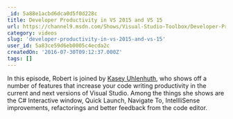 ```yaml
---
_id: 5a88e1acbd6dca0d5f0d228c
title: Developer Productivity in VS 2015 and VS 15
url: https://channel9.msdn.com/Shows/Visual-Studio-Toolbox/Developer-Productivity-in-VS-2015-and-VS-15
category: videos
slug: 'developer-productivity-in-vs-2015-and-vs-15'
user_id: 5a83ce59d6eb0005c4ecda2c
createdOn: '2016-07-30T09:12:37.000Z'
tags: []
---
```


In this episode, Robert is joined by <a href="https://twitter.com/kuhlenhuth">Kasey Uhlenhuth</a>, who shows off a number of features that increase your code writing productivity in the current and next versions of Visual Studio. Among the things she shows are the C# Interactive window, Quick Launch, Navigate To, IntellliSense improvements, refactorings and better feedback from the code editor.
